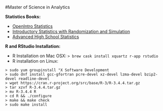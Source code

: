 
#Master of Science in Analytics

**Statistics Books:**

* [OpenIntro Statistics](https://www.openintro.org/stat/textbook.php?stat_book=os)
* [Introductory Statistics with Randomization and Simulation](https://www.openintro.org/stat/textbook.php?stat_book=isrs)
* [Advanced High School Statistics](https://www.openintro.org/stat/textbook.php?stat_book=aps)

**R and RStudio Installation:**

* R Installation on Mac OSX: `> brew cask install xquartz r-app rstudio`
* R installation on Linux:
```
> sudo yum groupinstall "X Software Development
> sudo dnf install gcc-gfortran pcre-devel xz-devel lzma-devel bzip2-devel readline-devel
> wget https://cran.r-project.org/src/base/R-3/R-3.4.4.tar.gz
> tar xzvf R-3.4.4.tar.gz
> mv R-3.4.4 R
> cd R && ./configure
> make && make check
> sudo make install
```

